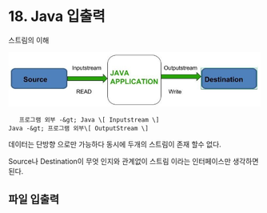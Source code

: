 # 18. Java 입출력

스트림의 이해

![&#xC790;&#xBC14; &#xC2A4;&#xD2B8;&#xB9BC;](../../.gitbook/assets/java-input-output-stream.jpg)

       프로그램 외부 -&gt; Java \[ Inputstream \]                                  Java -&gt; 프로그램 외부\[ OutputStream \]

데이터는 단방향 으로만 가능하다 동시에 두개의 스트림이 존재 할수 없다. 

Source나 Destination이 무엇 인지와 관계없이 스트림 이라는 인터페이스만 생각하면 된다. 

## 파일 입출력



